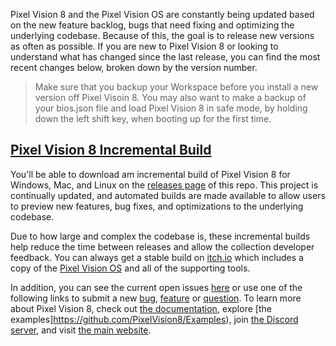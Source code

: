 Pixel Vision 8 and the Pixel Vision OS are constantly being updated based on the new feature backlog, bugs that need fixing and optimizing the underlying codebase. Because of this, the goal is to release new versions as often as possible. If you are new to Pixel Vision 8 or looking to understand what has changed since the last release, you can find the most recent changes below, broken down by the version number.

> Make sure that you backup your Workspace before you install a new version off Pixel Visoin 8. You may also want to make a backup of your bios.json file and load Pixel Vision 8 in safe mode, by holding down the left shift key, when booting up for the first time.
>

## [Pixel Vision 8 Incremental Build](https://github.com/PixelVision8/PixelVision8/releases/tag/v0.9.2)

You'll be able to download am incremental build of Pixel Vision 8 for Windows, Mac, and Linux on the [releases page](https://github.com/PixelVision8/PixelVision8/releases/latest) of this repo. This project is continually updated, and automated builds are made available to allow users to preview new features, bug fixes, and optimizations to the underlying codebase. 

Due to how large and complex the codebase is, these incremental builds help reduce the time between releases and allow the collection developer feedback. You can always get a stable build on [itch.io](https://pixelvision8.itch.io/pv8) which includes a copy of the [Pixel Vision OS](https://github.com/PixelVision8/OS) and all of the supporting tools.

In addition, you can see the current open issues [here](https://github.com/PixelVision8/PixelVision8/issues) or use one of the following links to submit a new [bug](https://github.com/PixelVision8/PixelVision8/issues/new?assignees=jessefreeman&labels=bug&template=bug_report.md), [feature](https://github.com/PixelVision8/PixelVision8/issues/new?assignees=jessefreeman&labels=bug&template=feature_request.md) or [question](https://github.com/PixelVision8/PixelVision8/issues/new?assignees=jessefreeman&labels=bug&template=question.md). To learn more about Pixel Vision 8, check out [the documentation](https://github.com/PixelVision8/PixelVision8/wiki), explore [the examples]https://github.com/PixelVision8/Examples), join [the Discord server](https://discord.gg/pixelvision8), and visit [the main website](https://www.pixelvision8.com/).